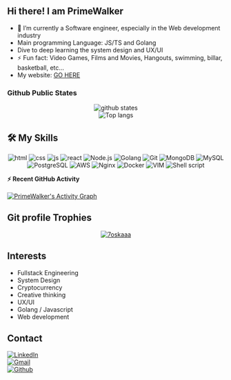 ## Hi there! I am PrimeWalker

- 🌱 I’m currently a Software engineer, especially in the Web development industry
- Main programming Language: JS/TS and Golang
- Dive to deep learning the system design and UX/UI
- ⚡ Fun fact: Video Games, Films and Movies, Hangouts, swimming, billar, basketball, etc...
- My website: <a href="https://linkstack.primewalkervn.dev/"> GO HERE </a>

### Github Public States

<p align="center"> 
  <img src="https://github-readme-stats.vercel.app/api?username=primewalkervn&count_private=true&show_icons=true&theme=cobalt" alt="github states"> 
  <br>
  <img src="https://github-readme-stats.vercel.app/api/top-langs/?username=primewalkervn&exclude_repo=klee1611.github.io&layout=compact&theme=cobalt" alt="Top langs">
</p>

## 🛠️ My Skills

<p align="center">

  <img src="https://img.shields.io/badge/HTML5-E34F26?style=for-the-badge&  logo=html5&logoColor=white" alt="html">
  <img src="https://img.shields.io/badge/CSS-239120?&style=for-the-badge&  logo=css3&logoColor=white" alt="css">
  <img src="https://img.shields.io/badge/JavaScript-323330?style=for-the-badge&logo=javascript&logoColor=F7DF1E" alt="js">
  <img src="https://img.shields.io/badge/react-%2320232a.svg?style=for-the-badge&logo=react&logoColor=%2361DAFB" alt="react">
  <img src="https://img.shields.io/badge/Node.js-43853D?style=for-the-badge&logo=node.js&logoColor=white" alt="Node.js">
  <img src="https://img.shields.io/badge/go-%2300ADD8.svg?style=for-the-badge&logo=go&logoColor=white" alt="Golang">
  <img src="https://img.shields.io/badge/git-%23F05033.svg?style=for-the-badge&logo=git&logoColor=white" alt="Git">
  <img src="https://img.shields.io/badge/MongoDB-4EA94B?style=for-the-badge&logo=mongodb&logoColor=white" alt="MongoDB">
  <img src="https://img.shields.io/badge/MySQL-00000F?style=for-the-badge&logo=mysql&logoColor=white" alt="MySQL">
  <img src="https://img.shields.io/badge/PostgreSQL-316192?style=for-the-badge&logo=postgresql&logoColor=white" alt="PostgreSQL">
  <img src="https://img.shields.io/badge/Amazon_AWS-232F3E?style=for-the-badge&logo=amazon-aws&logoColor=white" alt="AWS">
  <img src="https://img.shields.io/badge/nginx-%23009639.svg?style=for-the-badge&logo=nginx&logoColor=white" alt="Nginx">
  <img src="https://img.shields.io/badge/docker-%230db7ed.svg?style=for-the-badge&logo=docker&logoColor=white" alt="Docker">
  <img src="https://img.shields.io/badge/VIM-%2311AB00.svg?style=for-the-badge&logo=vim&logoColor=white" alt="VIM">
  <img src="https://img.shields.io/badge/shell_script-%23121011.svg?style=for-the-badge&logo=gnu-bash&logoColor=white" alt="Shell script">
</p>

<summary><b>⚡ Recent GitHub Activity</b></summary>
<br/>
   <a href="https://github.com/PrimeWalkerVN"><img alt="PrimeWalker's Activity Graph" src="https://github-readme-activity-graph.vercel.app/graph?username=primewalkervn&bg_color=1a1b27&color=aa82d9&line=628edb&point=64bfaf&area=true&hide_border=true" /></a>
<br/>

## Git profile Trophies

<p align="center"> <a href="https://github.com/ryo-ma/github-profile-trophy"><img src="https://github-profile-trophy.vercel.app/?username=primewalkervn&layout=compact&theme=algolia" alt="7oskaaa" /></a> </p>

## Interests

- Fullstack Engineering
- System Design
- Cryptocurrency
- Creative thinking
- UX/UI
- Golang / Javascript
- Web development

## Contact

<a href="https://www.linkedin.com/in/primewalker/" target="_blank">
  <img src="https://img.shields.io/badge/LinkedIn-0077B5?style=for-the-badge&logo=linkedin&logoColor=white" alt="LinkedIn">
</a><br>
<a href="mailto:primewalkervn@gmail.com" target="_blank">
  <img src="https://img.shields.io/badge/Gmail-D14836?style=for-the-badge&logo=gmail&logoColor=white" alt="Gmail">
</a><br>
<a href="https://github.com/primewalkervn">
  <img src="https://img.shields.io/badge/GitHub-100000?style=for-the-badge&logo=github&logoColor=white" alt="Github">
</a><br>
